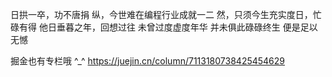 日拱一卒，功不唐捐
纵，今世难在编程行业成就一二
然，只须今生充实度日，忙碌有得
他日垂暮之年，回想过往
未曾过度虚度年华
并未俱此碌碌终生
便是足以无憾

掘金也有专栏哦 ^_^
https://juejin.cn/column/7113180738425454629


